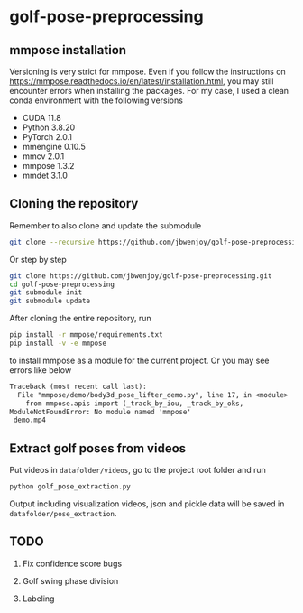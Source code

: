 # golf-pose-preprocessing

## mmpose installation

Versioning is very strict for mmpose.
Even if you follow the instructions on https://mmpose.readthedocs.io/en/latest/installation.html,
you may still encounter errors when installing the packages.
For my case, I used a clean conda environment with the following versions

* CUDA 11.8
* Python 3.8.20
* PyTorch 2.0.1
* mmengine 0.10.5
* mmcv 2.0.1
* mmpose 1.3.2
* mmdet 3.1.0

## Cloning the repository

Remember to also clone and update the submodule

```bash
git clone --recursive https://github.com/jbwenjoy/golf-pose-preprocessing.git
```

Or step by step

```bash
git clone https://github.com/jbwenjoy/golf-pose-preprocessing.git
cd golf-pose-preprocessing
git submodule init
git submodule update
```

After cloning the entire repository, run

```bash
pip install -r mmpose/requirements.txt
pip install -v -e mmpose
```

to install mmpose as a module for the current project. Or you may see errors like below

```txt
Traceback (most recent call last):
  File "mmpose/demo/body3d_pose_lifter_demo.py", line 17, in <module>
    from mmpose.apis import (_track_by_iou, _track_by_oks,
ModuleNotFoundError: No module named 'mmpose'
 demo.mp4
```

## Extract golf poses from videos

Put videos in `datafolder/videos`, go to the project root folder and run

```bash
python golf_pose_extraction.py
```

Output including visualization videos, json and pickle data will be saved in `datafolder/pose_extraction`.

## TODO

1. Fix confidence score bugs

2. Golf swing phase division

3. Labeling
